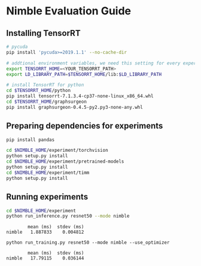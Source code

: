 # Nimble Evaluation Guide

## Installing TensorRT
```bash
# pycuda
pip install 'pycuda>=2019.1.1' --no-cache-dir

# addtional environment variables, we need this setting for every experiment using TensorRT
export TENSORRT_HOME=<YOUR_TENSORRT_PATH>
export LD_LIBRARY_PATH=$TENSORRT_HOME/lib:$LD_LIBRARY_PATH

# install TensorRT for python
cd $TENSORRT_HOME/python
pip install tensorrt-7.1.3.4-cp37-none-linux_x86_64.whl
cd $TENSORRT_HOME/graphsurgeon
pip install graphsurgeon-0.4.5-py2.py3-none-any.whl
```

## Preparing dependencies for experiments
```bash
pip install pandas

cd $NIMBLE_HOME/experiment/torchvision
python setup.py install
cd $NIMBLE_HOME/experiment/pretrained-models
python setup.py install
cd $NIMBLE_HOME/experiment/timm
python setup.py install
```

## Running experiments
```bash
cd $NIMBLE_HOME/experiment
python run_inference.py resnet50 --mode nimble
```
```
        mean (ms)  stdev (ms)
nimble   1.887833    0.004812
```
```
python run_training.py resnet50 --mode nimble --use_optimizer
```
```
        mean (ms)  stdev (ms)
nimble   17.79115    0.036144
```
